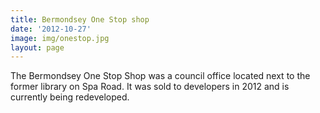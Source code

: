 ```yaml
---
title: Bermondsey One Stop shop 
date: '2012-10-27'
image: img/onestop.jpg
layout: page
---
```

The Bermondsey One Stop Shop was a council office located next to the former library on Spa Road. It was sold to developers in 2012 and is currently being redeveloped.
